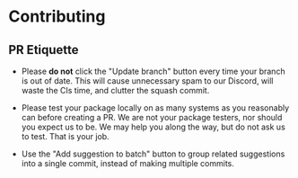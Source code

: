 # Contributing

## PR Etiquette

* Please **do not** click the "Update branch" button every time your branch is out of date. This will cause unnecessary spam to our Discord, will waste the CIs time, and clutter the squash commit.

* Please test your package locally on as many systems as you reasonably can before creating a PR. We are not your package testers, nor should you expect us to be. We may help you along the way, but do not ask us to test. That is your job.

* Use the "Add suggestion to batch" button to group related suggestions into a single commit, instead of making multiple commits.

